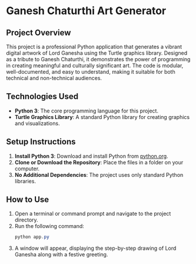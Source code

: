 
# Ganesh Chaturthi Art Generator

## Project Overview
This project is a professional Python application that generates a vibrant digital artwork of Lord Ganesha using the Turtle graphics library. Designed as a tribute to Ganesh Chaturthi, it demonstrates the power of programming in creating meaningful and culturally significant art. The code is modular, well-documented, and easy to understand, making it suitable for both technical and non-technical audiences.

## Technologies Used
- **Python 3**: The core programming language for this project.
- **Turtle Graphics Library**: A standard Python library for creating graphics and visualizations.

## Setup Instructions
1. **Install Python 3**: Download and install Python from [python.org](https://www.python.org/downloads/).
2. **Clone or Download the Repository**: Place the files in a folder on your computer.
3. **No Additional Dependencies**: The project uses only standard Python libraries.

## How to Use
1. Open a terminal or command prompt and navigate to the project directory.
2. Run the following command:
    ```powershell
    python app.py
    ```
3. A window will appear, displaying the step-by-step drawing of Lord Ganesha along with a festive greeting.

